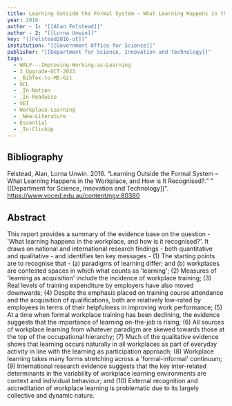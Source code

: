 ```yaml
---
title: Learning Outside the Formal System – What Learning Happens in the Workplace, and How is It Recognised?
year: 2016
author - 1: "[[Alan Felstead]]"
author - 2: "[[Lorna Unwin]]"
key: "[[Felstead2016-ut]]"
institution: "[[Government Office for Science]]"
publisher: "[[Department for Science, Innovation and Technology]]"
tags:
  - WALF---Improving-Working-as-Learning
  - 3_Upgrade-OCT-2023
  - _BibTex-to-MD-Git
  - UCL
  - _In-Notion
  - _In-Readwise
  - VET
  - Workplace-Learning
  - _New-Literature
  - Essential
  - _In-ClickUp
---
```


## Bibliography
Felstead, Alan, Lorna Unwin. 2016. “Learning Outside the Formal System – What Learning Happens in the Workplace, and How is It Recognised?.” "[[Department for Science, Innovation and Technology]]". https://www.voced.edu.au/content/ngv:80380

## Abstract
This report provides a summary of the evidence base on the question -  'What learning happens in the workplace, and how is it recognised?'. It draws on national and international research findings - both quantitative and qualitative - and identifies ten key messages -  (1) The starting points are to recognise that -  (a) paradigms of learning differ; and (b) workplaces are contested spaces in which what counts as 'learning'; (2) Measures of 'learning as acquisition' include the incidence of workplace training; (3) Real levels of training expenditure by employers have also moved downwards; (4) Despite the emphasis placed on training course attendance and the acquisition of qualifications, both are relatively low-rated by employees in terms of their helpfulness in improving work performance; (5) At a time when formal workplace training has been declining, the evidence suggests that the importance of learning on-the-job is rising; (6) All sources of workplace learning from whatever paradigm are skewed towards those at the top of the occupational hierarchy; (7) Much of the qualitative evidence shows that learning occurs naturally in all workplaces as part of everyday activity in line with the learning as participation approach; (8) Workplace learning takes many forms stretching across a 'formal-informal' continuum; (9) International research evidence suggests that the key inter-related determinants in the variability of workplace learning environments are context and individual behaviour; and (10) External recognition and accreditation of workplace learning is problematic due to its largely collective and dynamic nature.